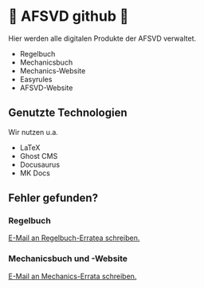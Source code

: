 # 🏈 AFSVD github 🦓

Hier werden alle digitalen Produkte der AFSVD verwaltet.

-   Regelbuch
-   Mechanicsbuch
-   Mechanics-Website
-   Easyrules
-   AFSVD-Website

## Genutzte Technologien

Wir nutzen u.a.

-   LaTeX
-   Ghost CMS
-   Docusaurus
-   MK Docs

## Fehler gefunden?

### Regelbuch

<a href="mailto:regelbuch-errata@regelkun.de?subject=Mechanicsbuch&amp;body=Hallo%20liebes%20Team%2C%0A%0Aich%20habe%20einen%20Fehler%20gefunden%20oder%20eine%20Anmerkung.%0A%0AVersion%20des%20Buchs%3A%0ASeite%3A%0AFehler%2FAnmerkung%3A%0A">E-Mail an Regelbuch-Erratea schreiben.</a>

### Mechanicsbuch und -Website

<a href="mailto:mechanics-errata@regelkun.de?subject=Mechanicsbuch&amp;body=Hallo%20liebes%20Team%2C%0A%0Aich%20habe%20einen%20Fehler%20gefunden%20oder%20eine%20Anmerkung.%0A%0AVersion%20des%20Buchs%3A%0ASeite%3A%0AFehler%2FAnmerkung%3A%0A">E-Mail an Mechanics-Errata schreiben.</a>
